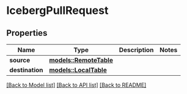 # IcebergPullRequest

## Properties

Name | Type | Description | Notes
------------ | ------------- | ------------- | -------------
**source** | [**models::RemoteTable**](RemoteTable.md) |  | 
**destination** | [**models::LocalTable**](LocalTable.md) |  | 

[[Back to Model list]](../README.md#documentation-for-models) [[Back to API list]](../README.md#documentation-for-api-endpoints) [[Back to README]](../README.md)


